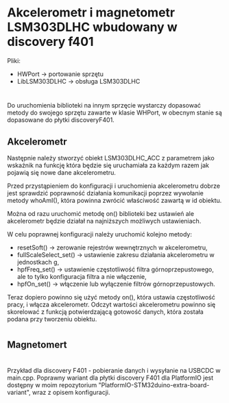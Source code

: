 #

# Akcelerometr i magnetometr LSM303DLHC wbudowany w discovery f401

Pliki:
- HWPort -> portowanie sprzętu
- LibLSM303DLHC -> obsługa LSM303DLHC

# 

Do uruchomienia biblioteki na innym sprzęcie wystarczy dopasować metody do swojego sprzętu zawarte w klasie WHPort, w obecnym stanie są dopasowane do płytki discoveryF401.

## Akcelerometr

Następnie należy stworzyć obiekt LSM303DLHC_ACC z parametrem jako wskaźnik na funkcję która będzie się uruchamiała za każdym razem jak pojawią się nowe dane akcelerometru.

Przed przystąpieniem do konfiguracji i uruchomienia akcelerometru dobrze jest sprawdzić poprawność działania komunikacji poprzez wywołanie metody whoAmI(), która powinna zwrócić właściwość zawartą w id obiektu.

Można od razu uruchomić metodę on() biblioteki bez ustawień ale akcelerometr będzie działał na najniższych możliwych ustawieniach.

W celu poprawnej konfiguracji należy uruchomić kolejno metody:

- resetSoft() -> zerowanie rejestrów wewnętrznych w akcelerometru,
- fullScaleSelect_set() ->  ustawienie zakresu działania akcelerometru w jednostkach g,
- hpfFreq_set() -> ustawienie częstotliwość filtra górnoprzepustowego, ale to tylko konfiguracja filtra a nie włączenie,
- hpfOn_set() -> włączenie lub wyłączenie filtrów górnoprzepustowych.

Teraz dopiero powinno się użyć metody on(), która ustawia częstotliwość pracy, i włącza akcelerometr.
Odczyt wartości akcelerometru powinno się skorelować z funkcją potwierdzającą gotowość danych, która została podana przy tworzeniu obiektu.
#

## Magnetomert


#
Przykład dla discovery F401 - pobieranie danych i wysyłanie na USBCDC w main.cpp.
Poprawny wariant dla płytki discovery F401 dla PlatformIO jest dostępny w moim repozytorium "PlatformIO-STM32duino-extra-board-variant", wraz z opisem konfiguracji.



